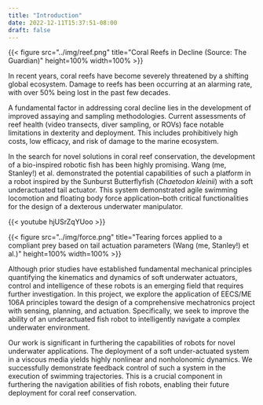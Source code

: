 ```yaml
---
title: "Introduction"
date: 2022-12-11T15:37:51-08:00
draft: false
---
```


{{< figure src="../img/reef.png" title="Coral Reefs in Decline (Source: The Guardian)" height=100% width=100% >}}

In recent years, coral reefs have become severely threatened by a shifting global ecosystem.
Damage to reefs has been occurring at an alarming rate, with over 50% being lost in the past few decades.

A fundamental factor in addressing coral decline lies in the development of improved assaying and sampling methodologies.
Current assessments of reef health (video transects, diver sampling, or ROVs) face notable limitations in dexterity and deployment.
This includes prohibitively high costs, low efficacy, and risk of damage to the marine ecosystem.

In the search for novel solutions in coral reef conservation, the development of a bio-inspired robotic fish has been highly promising.
Wang (me, Stanley!) et al. demonstrated the potential capabilities of such a platform in a robot inspired by the Sunburst Butterflyfish (_Chaetodon kleinii_) with a soft underactuated tail actuator.
This system demonstrated agile swimming locomotion and floating body force application–both critical functionalities for the design of a dexterous underwater manipulator.

{{< youtube hjUSrZqYUoo >}}

{{< figure src="../img/force.png" title="Tearing forces applied to a compliant prey based on tail actuation parameters (Wang (me, Stanley!) et al.)" height=100% width=100% >}}

Although prior studies have established fundamental mechanical principles quantifying the kinematics and dynamics of soft underwater actuators, control and intelligence of these robots is an emerging field that requires further investigation.
In this project, we explore the application of EECS/ME 106A principles toward the design of a comprehensive mechatronics project with sensing, planning, and actuation.
Specifically, we seek to improve the ability of an underactuated fish robot to intelligently navigate a complex underwater environment.

Our work is significant in furthering the capabilities of robots for novel underwater applications.
The deployment of a soft under-actuated system in a viscous media yields highly nonlinear and nonholonomic dynamics.
We successfully demonstrate feedback control of such a system in the execution of swimming trajectories.
This is a crucial component in furthering the navigation abilities of fish robots, enabling their future deployment for coral reef conservation.
